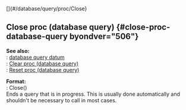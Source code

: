 []{#/database/query/proc/Close}    
## Close proc (database query) {#close-proc-database-query byondver="506"}    
**See also:**    
:   [database query datum](ref/database/query)    
:   [Clear proc (database query)](ref/database/query/proc/Clear)    
:   [Reset proc (database query)](ref/database/query/proc/Reset)    
<!-- -->    
**Format:**    
:   Close()    
Ends a query that is in progress. This is usually done automatically and    
shouldn\'t be necessary to call in most cases.  